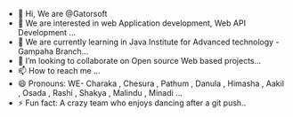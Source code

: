- 👋 Hi, We are @Gatorsoft
- 👀 We are interested in web Application development, Web API Development ...
- 🌱 We are currently learning in Java Institute for Advanced technology - Gampaha Branch...
- 💞️ I’m looking to collaborate on Open source Web based projects...
- 📫 How to reach me ...
- 😄 Pronouns: WE- Charaka , Chesura , Pathum , Danula , Himasha , Aakil , Osada , Rashi , Shakya , Malindu , Minadi ...
- ⚡ Fun fact: A crazy team who enjoys dancing after a git push..

<!---
Gatorsoft/Gatorsoft is a ✨ special ✨ repository because its `README.md` (this file) appears on your GitHub profile.
You can click the Preview link to take a look at your changes.
--->
